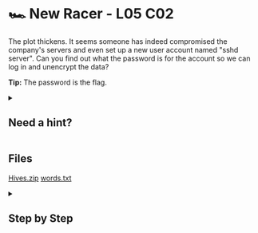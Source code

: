 # 🏎 New Racer - L05 C02

The plot thickens. It seems someone has indeed compromised the company's servers and even set up a new user account named "sshd server". Can you find out what the password is for the account so we can log in and unencrypt the data?

**Tip:** The password is the flag.

<details><summary>

## Need a hint?</summary>

```txt
💡 Hint: The SAM registry hive holds the password hashes.
   Think about which tools can be used to gain hashes from the registry hives,
   and online tools that can subsequently be used to crack the hashes.
```

</details>

## Files

[Hives.zip](/assets/newracer1.zip)
[words.txt](/assets/newracer2.txt)

<details><summary>

## Step by Step</summary>

- Download and extract the files
- Install `samdump2` if you do not have it already (`sudo apt install samdump2`)
- Run `samdump2 SYSTEM SAM > hashes.txt` to extract the ntlm hashes

![hashes](/assets/newracer3.jpg)

- Use a password cracker of your choice to crack the hash using `words.txt`
- Hashcat example: `hashcat -a 0 -m 1000 hashes.txt words.txt --show`
- If you are running a VM and hashcat will not work for some reason, try running it on your host instead
- The cracked password is the flag

![cracked hash](/assets/newracer4.jpg)

`flag: D@rj33l1ng`

</details>
